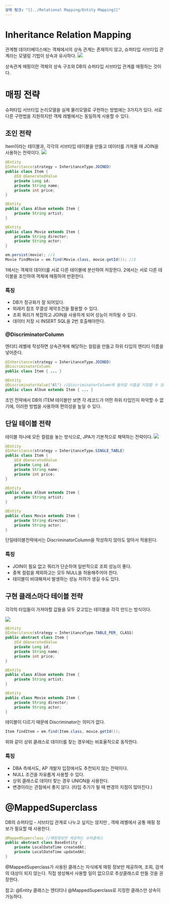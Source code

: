 ```yaml
---
상위 링크: "[[../Relational Mapping/Entity Mapping]]"
---
```

# Inheritance Relation Mapping

관계형 데이터베이스에는 객체에서의 상속 관계는 존재하지 않고, 슈퍼타입 서브타입 관계라는 모델링 기법이 상속과 유사하다.
![](https://i.imgur.com/3n50fzZ.png)


상속관계 매핑이란 객체의 상속 구조와 DB의 슈퍼타입 서브타입 관계를 매핑하는 것이다.

# 매핑 전략
슈퍼타입 서브타입 논리모델을 실제 물리모델로 구현하는 방법에는 3가지가 있다. 서로다른 구현법을 지원하지만 객체 레벨에서는 동일하게 사용할 수 있다.
## 조인 전략
Item이라는 테이블과, 각각의 서브타입 테이블을 만들고 데이터를 가져올 때 JOIN을 사용하는 전략이다.
![](https://i.imgur.com/7zsOJ0w.png)

```java
@Entity
@Inheritance(strategy = InheritanceType.JOINED)
public class Item {
	@Id @GeneratedValue
	private Long id;
	private String name;
	private int price;
}

@Entity
public class Album extends Item {
	private String artist;
}

@Entity
public class Movie extends Item {
	private String director;
	private String actor;
}
```

```java
em.persist(movie); //1 
Movie findMovie = em.find(Movie.class, movie.getId()); //2
```
1에서는 객체의 데이터를 서로 다른 테이블에 분산하여 저장한다. 
2에서는 서로 다른 테이블을 조인하여 객체에 매핑하여 반환한다.

### 특징
* DB가 정규화가 잘 되어있다.
* 외래키 참조 무결성 제약조건을 활용할 수 있다.
* 조회 쿼리가 복잡하고 JOIN을 사용하게 되어 성능이 저하될 수 있다.
* 데이터 저장 시 INSERT SQL을 2번 호출해야한다.

### @DiscriminatorColumn
엔티티 레벨에 작성하면 상속관계에 해당하는 컬럼을 만들고 하위 타입의 엔티티 이름을 넣어준다.
```java
@Inheritance(strategy = InheritanceType.JOINED)
@DiscriminatorColumn
public class Item { ... }

@Entity
@DiscriminatorValue("Al") //DiscriminatorColumn에 들어갈 이름을 지정할 수 있다.
public class Album extends Item { ... }
```

조인 전략에서 DB의 ITEM 테이블만 보면 각 레코드가 어떤 하위 타입인지 파악할 수 없기에, 이러한 방법을 사용하여 편의성을 높일 수 있다.

## 단일 테이블 전략
테이블 하나에 모든 컬럼을 놓는 방식으로, JPA가 기본적으로 채택하는 전략이다.
![](https://i.imgur.com/azSxoQC.png)

```java
@Entity
@Inheritance(strategy = InheritanceType.SINGLE_TABLE)
public class Item {
	@Id @GeneratedValue
	private Long id;
	private String name;
	private int price;
}

@Entity
public class Album extends Item {
	private String artist;
}

@Entity
public class Movie extends Item {
	private String director;
	private String actor;
}
```

단일테이블전략에서는 DiscriminatorColumn을 작성하지 않아도 알아서 적용된다.

### 특징 
* JOIN이 필요 없고 쿼리가 단순하여 일반적으로 조회 성능이 좋다.
* 중복 컬럼을 제외하고는 모두 NULL을 허용해주어야 한다.
* 테이블이 비대해져서 발생하는 성능 저하가 생길 수도 있다.
## 구현 클래스마다 테이블 전략
각각의 타입들이 가져야할 값들을 모두 갖고있는 테이블을 각각 만드는 방식이다.

![](https://i.imgur.com/NT1eM7B.png)

```java
@Entity
@Inheritance(strategy = InheritanceType.TABLE_PER_ CLASS)
public abstract class Item { 
	@Id @GeneratedValue
	private Long id;
	private String name;
	private int price;
}

@Entity
public class Album extends Item {
	private String artist;
}

@Entity
public class Movie extends Item {
	private String director;
	private String actor;
}
```
테이블이 다르기 때문에 Discriminator는 의미가 없다.
```java
Item findItem = em.find(Item.class, movie.getId());
```
위와 같이 상위 클래스로 데이터를 찾는 경우에는 비효율적으로 동작한다.

### 특징
* DBA 측에서도, AP 개발자 입장에서도 추천되지 않는 전략이다.
* NULL 조건을 자유롭게 사용할 수 있다.
* 상위 클래스로 데이터 찾는 경우 UNION을 사용한다.
* 변경이라는 관점에서 좋지 않다. (타입 추가가 될 때 변경의 지점이 많아진다.)


# @MappedSuperclass

DB의 슈퍼타입 - 서브타입 관계로 나누고 싶지는 않지만 , 객체 레벨에서 공통 매핑 정보가 필요할 때 사용한다.

```java
@MappedSuperclass //매핑정보만 제공하는 슈퍼클래스
public abstract class BaseEntity {
	private LocalDateTime createdAt;
	private LocalDateTime updatedAt; 
}
```

@MappedSuperclass가 사용된 클래스는 자식에게 매핑 정보만 제공하며, 조회, 검색의 대상이 되지 않는다. 직접 생성해서 사용할 일이 없으므로 추상클래스로 만들 것을 권장한다.

참고: @Entity 클래스는 엔티티나 @MappedSuperclass로 지정한 클래스만 상속이 가능하다.



